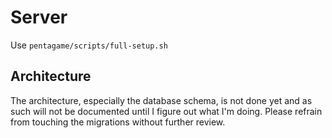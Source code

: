 # Server

Use `pentagame/scripts/full-setup.sh`

## Architecture

The architecture, especially the database schema, is not done yet and as such will not be documented until I figure out what I'm doing. Please refrain from touching the migrations without further review.
